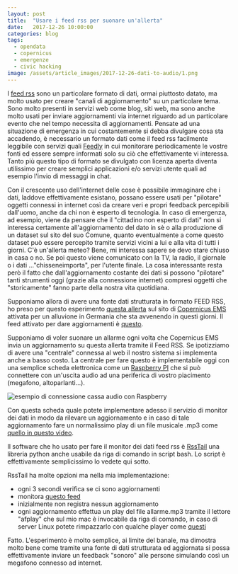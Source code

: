 ```yaml
---
layout: post
title:  "Usare i feed rss per suonare un'allerta"
date:   2017-12-26 10:00:00
categories: blog
tags:
  - opendata
  - copernicus
  - emergenze
  - civic hacking
image: /assets/article_images/2017-12-26-dati-to-audio/1.png
---
```


I [feed rss](https://it.wikipedia.org/wiki/RSS) sono un particolare formato di dati, ormai piuttosto datato, ma molto usato per creare "canali di aggiornamento" su un particolare tema. Sono molto presenti in servizi web come blog, siti web, ma sono anche molto usati per inviare aggiornamenti via internet riguardo ad un particolare evento che nel tempo necessita di aggiornamenti. Pensate ad una situazione di emergenza in cui costantemente si debba divulgare cosa sta accadendo, è necessario un formato dati come il feed rss facilmente leggibile con servizi quali [Feedly](https://feedly.com/) in cui monitorare periodicamente le vostre fonti ed essere sempre informati solo su ciò che effettivamente vi interessa.
Tanto più questo tipo di formato se divulgato con licenza aperta diventa utilissimo per creare semplici applicazioni e/o servizi utente quali ad esempio l'invio di messaggi in chat.

Con il crescente uso dell'internet delle cose è possibile immaginare che i dati, laddove effettivamente esistano, possano essere usati per "pilotare" oggetti connessi in internet così da creare veri e propri feedback percepibili dall'uomo, anche da chi non è esperto di tecnologia. In caso di emergenza, ad esempio, viene da pensare che il "cittadino non esperto di dati" non si interessa certamente all'aggiornamento del dato in sè o alla produzione di un dataset sul sito del suo Comune, quanto eventualmente a come questo dataset può essere percepito tramite servizi vicini a lui e alla vita di tutti i giorni. C'è un'allerta meteo? Bene, mi interessa sapere se devo stare chiuso in casa o no. Se poi questo viene comunicato con la TV, la radio, il giornale o i dati ..."chisseneimporta", per l'utente finale. La cosa interessante resta però il fatto che dall'aggiornamento costante dei dati si possono "pilotare" tanti strumenti oggi (grazie alla connessione internet) compresi oggetti che "storicamente" fanno parte della nostra vita quotidiana.

Supponiamo allora di avere una fonte dati strutturata in formato FEED RSS, ho preso per questo esperimento [questa allerta](http://emergency.copernicus.eu/mapping/list-of-components/EMSN046) sul sito di [Copernicus EMS](http://emergency.copernicus.eu/) attivata per un alluvione in Germania che sta avvenendo in questi giorni. Il feed attivato per dare aggiornamenti è [questo](http://emergency.copernicus.eu/mapping/list-of-components/EMSN046/feed).

Supponiamo di voler suonare un allarme ogni volta che Copernicus EMS invia un aggiornamento su questa allerta tramite il Feed RSS. Se ipotizziamo di avere una "centrale" connessa al web il nostro sistema si implementa anche a basso costo. La centrale per fare questo è implementabile oggi con una semplice scheda elettronica come un [Raspberry PI](https://www.raspberrypi.org/products/raspberry-pi-3-model-b/) che si può connettere con un'uscita audio ad una periferica di vostro piacimento (megafono, altoparlanti...).

![esempio di connessione cassa audio con Raspberry](https://www.dexterindustries.com/wp-content/uploads/2016/11/Speaker-Speaker_and_Raspberry_Pi.jpg)

Con questa scheda quale potete implementare adesso il servizio di monitor dei dati in modo da rilevare un aggiornamento e in caso di tale aggiornamento fare un normalissimo play di un file musicale .mp3 come [quello in questo video](https://www.youtube.com/watch?v=S_aZw7Rr8h4).

Il software che ho usato per fare il monitor dei dati feed rss è [RssTail](http://python-rsstail.readthedocs.io/en/latest/) una libreria python anche usabile da riga di comando in script bash. Lo script è effettivamente semplicissimo lo vedete qui sotto.

<script src="https://gist.github.com/iltempe/07082e2eee9f32dd90bc05b90742c31d.js"></script>

RssTail ha molte opzioni ma nella mia implementazione:
- ogni 3 secondi verifica se ci sono aggiornamenti
- monitora [questo feed](http://emergency.copernicus.eu/mapping/list-of-components/EMSR261/feed)
- inizialmente non registra nessun aggiornamento
- ogni aggiornamento effettua un play del file allarme.mp3 tramite il lettore "afplay" che sul mio mac è invocabile da riga di comando, in caso di server Linux potete rimpazzarlo con qualche player come [questi](http://www.tuxarena.com/2011/12/10-console-music-players-for-linux/)

Fatto. L'esperimento è molto semplice, ai limite del banale, ma dimostra molto bene come tramite una fonte di dati strutturata ed aggiornata si possa effettivamente inviare un feedback "sonoro" alle persone simulando così un megafono connesso ad internet.
